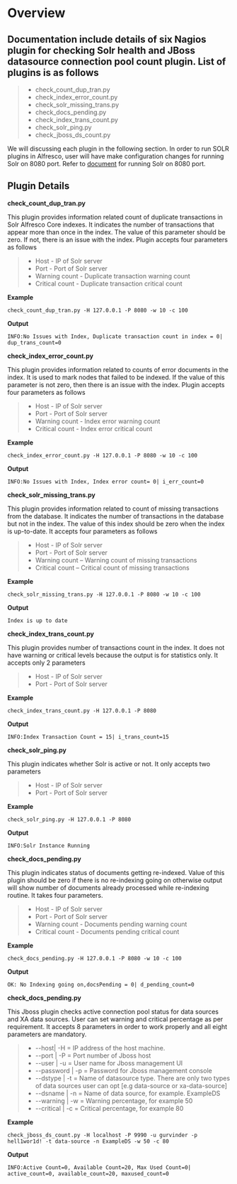 Overview
===================
Documentation include details of six Nagios plugin for checking Solr health and JBoss datasource connection pool count plugin.
List of plugins is as follows
----------
> - check_count_dup_tran.py
> - check_index_error_count.py
> - check_solr_missing_trans.py
> - check_docs_pending.py
> - check_index_trans_count.py
> - check_solr_ping.py
> - check_jboss_ds_count.py

We will discussing each plugin in the following section. In order to run SOLR plugins in Alfresco, user will have make configuration changes for running Solr on 8080 port. Refer to [document](./nagios_alfreco_configuration_changes.odt) for running Solr on 8080 port.

Plugin Details
-----------------
**check_count_dup_tran.py**

This plugin provides information related count of duplicate transactions in Solr Alfresco Core indexes. It indicates the number of transactions that appear more than once in the index. The value of this parameter should be zero. If not, there is an issue with the index. Plugin accepts four parameters as follows
> - Host - IP of Solr server
> - Port - Port of Solr server 
> - Warning count - Duplicate transaction warning count
> - Critical count - Duplicate transaction critical count

**Example**

    check_count_dup_tran.py -H 127.0.0.1 -P 8080 -w 10 -c 100

**Output**

    INFO:No Issues with Index, Duplicate transaction count in index = 0| dup_trans_count=0

**check_index_error_count.py**

This plugin provides information related to counts of error documents in the index. It is used to mark nodes that failed to be indexed. If the value of this parameter is not zero, then there is an issue with the index. Plugin accepts four parameters as follows
> - Host - IP of Solr server
> - Port - Port of Solr server 
> - Warning count - Index error warning count
> - Critical count - Index error critical count

**Example**

    check_index_error_count.py -H 127.0.0.1 -P 8080 -w 10 -c 100

**Output**

    INFO:No Issues with Index, Index error count= 0| i_err_count=0

**check_solr_missing_trans.py**

This plugin provides information related to count of missing transactions from the database. It indicates the number of transactions in the database but not in the index. The value of this index should be zero when the index is up-to-date. It accepts four parameters as follows
> - Host - IP of Solr server
> - Port - Port of Solr server 
> - Warning count – Warning count of missing transactions
> - Critical count – Critical count of missing transactions

**Example**

    check_solr_missing_trans.py -H 127.0.0.1 -P 8080 -w 10 -c 100

**Output**

    Index is up to date

**check_index_trans_count.py**

This plugin provides number of transactions count in the index. It does not have warning or critical levels because the output is for statistics only. It accepts only 2 parameters
> - Host - IP of Solr server
> - Port - Port of Solr server 

**Example**

    check_index_trans_count.py -H 127.0.0.1 -P 8080

**Output**

    INFO:Index Transaction Count = 15| i_trans_count=15


**check_solr_ping.py**

This plugin indicates whether Solr is active or not. It only accepts two parameters
> - Host - IP of Solr server
> - Port - Port of Solr server

**Example**

    check_solr_ping.py -H 127.0.0.1 -P 8080

**Output**

    INFO:Solr Instance Running

**check_docs_pending.py**

This plugin indicates status of documents getting re-indexed. Value of this plugin should be zero if there is no re-indexing going on otherwise output will show number of documents already processed while re-indexing routine. It takes four parameters.
> - Host - IP of Solr server
> - Port - Port of Solr server
> - Warning count - Documents pending warning count
> - Critical count - Documents pending critical count

**Example**

    check_docs_pending.py -H 127.0.0.1 -P 8080 -w 10 -c 100

**Output**

    OK: No Indexing going on,docsPending = 0| d_pending_count=0

**check_docs_pending.py**

This Jboss plugin checks active connection pool status for data sources and XA data sources. User can set warning and critical percentage as per requirement. It accepts 8 parameters in order to work properly and all eight parameters are mandatory.
> - --host| -H =  IP address of the host machine.
> - --port | -P = Port number of Jboss host
> - --user | -u = User name for Jboss management UI
> - --password | -p = Password for Jboss management console
> - --dstype | -t = Name of datasource type. There are only two types of data sources user can opt [e.g data-source or xa-data-source]
> - --dsname | -n = Name of data source, for example. ExampleDS
> - --warning | -w = Warning percentage, for example 50
> - --critical | -c = Critical percentage, for example 80

**Example**

    check_jboss_ds_count.py -H localhost -P 9990 -u gurvinder -p hell1wor1d! -t data-source -n ExampleDS -w 50 -c 80

**Output**

    INFO:Active Count=0, Available Count=20, Max Used Count=0| active_count=0, available_count=20, maxused_count=0
